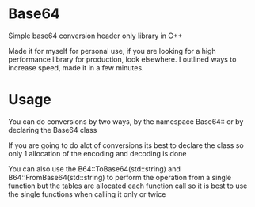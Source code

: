 # Base64
Simple base64 conversion header only library in C++

Made it for myself for personal use, if you are looking for a high performance library for production, look elsewhere. I outlined ways to increase speed, made it in a few minutes.

# Usage
You can do conversions by two ways, by the namespace Base64:: or by declaring the Base64 class

If you are going to do alot of conversions its best to declare the class so only 1 allocation of the encoding and decoding is done

You can also use the B64::ToBase64(std::string) and B64::FromBase64(std::string) to perform the operation from a single function but the tables are allocated each function call so it is best to use the single functions when calling it only or twice

